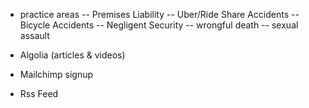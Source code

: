 - practice areas
-- Premises Liability
-- Uber/Ride Share Accidents
-- Bicycle Accidents
-- Negligent Security
-- wrongful death
-- sexual assault

- Algolia (articles & videos)
- Mailchimp signup
- Rss Feed
